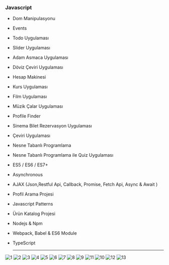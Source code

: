 ﻿### Javascript
 
- Dom Manipulasyonu
- Events
- Todo Uygulaması
- Slider Uygulaması
- Adam Asmaca Uygulaması
- Döviz Çeviri Uygulaması
- Hesap Makinesi
- Kurs Uygulaması
- Film Uygulaması
- Müzik Çalar Uygulaması
- Profile Finder
- Sinema Bilet Rezervasyon Uygulaması
- Çeviri Uygulaması
- Nesne Tabanlı Programlama
- Nesne Tabanlı Programlama ile Quiz Uygulaması
- ES5 / ES6 / ES7+
- Asynchronous
- AJAX (Json,Restful Api, Callback, Promise, Fetch Api, Async & Await )
- Profil Arama Projesi
- Javascript Patterns
- Ürün Katalog Projesi
- Nodejs & Npm
- Webpack, Babel & ES6 Module
- TypeScript

  ------------

![1](https://github.com/Emrehanoglu/Javascript_Uygulamalar/assets/72378457/9f7237f7-96bf-450f-9f0f-d4e373d3eaed)
![2](https://github.com/Emrehanoglu/Javascript_Uygulamalar/assets/72378457/e9025e89-5e51-4ef6-9a33-e1a0b319a458)
![3](https://github.com/Emrehanoglu/Javascript_Uygulamalar/assets/72378457/29fd1011-d817-4f94-abb7-789ec22ff448)
![4](https://github.com/Emrehanoglu/Javascript_Uygulamalar/assets/72378457/15e9a757-6b31-491a-ad94-960b60c8c604)
![5](https://github.com/Emrehanoglu/Javascript_Uygulamalar/assets/72378457/75c07ac1-5196-42ef-91bb-f1d122f12bbe)
![6](https://github.com/Emrehanoglu/Javascript_Uygulamalar/assets/72378457/0ad14c96-394a-4d99-94dc-217ddb5cda7a)
![7](https://github.com/Emrehanoglu/Javascript_Uygulamalar/assets/72378457/6cbbff4f-7abb-478a-a7ed-0928205df621)
![8](https://github.com/Emrehanoglu/Javascript_Uygulamalar/assets/72378457/c8ca87fa-4392-4da1-9ab8-ab4c3a72784b)
![9](https://github.com/Emrehanoglu/Javascript_Uygulamalar/assets/72378457/5ec61418-7e1b-402f-b332-3e53c9365a50)
![11](https://github.com/Emrehanoglu/Javascript_Uygulamalar/assets/72378457/d3f43aa3-bee0-4455-8d11-a878d5bd5e39)
![10](https://github.com/Emrehanoglu/Javascript_Uygulamalar/assets/72378457/d47ccfe5-55d2-4f39-9932-f4f2318693c7)
![12](https://github.com/Emrehanoglu/Javascript_Uygulamalar/assets/72378457/59e5326f-5adc-470e-a3d1-be0593a63ff1)
![13](https://github.com/Emrehanoglu/Javascript_Uygulamalar/assets/72378457/cba687dc-e770-43c9-8491-d8303e49adc2)
